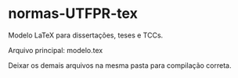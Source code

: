 # normas-UTFPR-tex
Modelo LaTeX para dissertações, teses e TCCs.

Arquivo principal: modelo.tex

Deixar os demais arquivos na mesma pasta para compilação correta.
